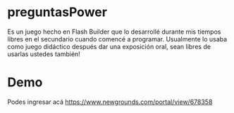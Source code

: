 # preguntasPower
Es un juego hecho en Flash Builder que lo desarrollé durante mis tiempos libres en el secundario cuando comencé a programar. Usualmente lo usaba como juego didáctico después dar una exposición oral, sean libres de usarlas ustedes también!

# Demo 
Podes ingresar acá
https://www.newgrounds.com/portal/view/678358
